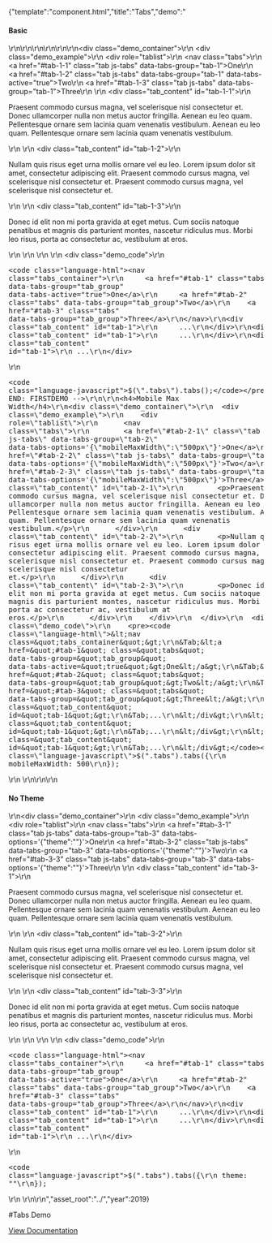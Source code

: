 {"template":"component.html","title":"Tabs","demo":"<h4>Basic</h4>\r\n\r\n<!-- START: FIRSTDEMO -->\r\n\r\n<style>\r\n  .tabs { overflow: hidden; }\r\n</style>\r\n\r\n<div class=\"demo_container\">\r\n  <div class=\"demo_example\">\r\n    <div role=\"tablist\">\r\n      <nav class=\"tabs\">\r\n        <a href=\"#tab-1-1\" class=\"tab js-tabs\" data-tabs-group=\"tab-1\">One</a>\r\n        <a href=\"#tab-1-2\" class=\"tab js-tabs\" data-tabs-group=\"tab-1\" data-tabs-active=\"true\">Two</a>\r\n        <a href=\"#tab-1-3\" class=\"tab js-tabs\" data-tabs-group=\"tab-1\">Three</a>\r\n      </nav>\r\n      <div class=\"tab_content\" id=\"tab-1-1\">\r\n        <p>Praesent commodo cursus magna, vel scelerisque nisl consectetur et. Donec ullamcorper nulla non metus auctor fringilla. Aenean eu leo quam. Pellentesque ornare sem lacinia quam venenatis vestibulum. Aenean eu leo quam. Pellentesque ornare sem lacinia quam venenatis vestibulum.</p>\r\n      </div>\r\n      <div class=\"tab_content\" id=\"tab-1-2\">\r\n        <p>Nullam quis risus eget urna mollis ornare vel eu leo. Lorem ipsum dolor sit amet, consectetur adipiscing elit. Praesent commodo cursus magna, vel scelerisque nisl consectetur et. Praesent commodo cursus magna, vel scelerisque nisl consectetur et.</p>\r\n      </div>\r\n      <div class=\"tab_content\" id=\"tab-1-3\">\r\n        <p>Donec id elit non mi porta gravida at eget metus. Cum sociis natoque penatibus et magnis dis parturient montes, nascetur ridiculus mus. Morbi leo risus, porta ac consectetur ac, vestibulum at eros.</p>\r\n      </div>\r\n    </div>\r\n  </div>\r\n  <div class=\"demo_code\">\r\n    <pre><code class=\"language-html\">&lt;nav class=&quot;tabs_container&quot;&gt;\r\n&Tab;&lt;a href=&quot;#tab-1&quot; class=&quot;tabs&quot; data-tabs-group=&quot;tab_group&quot; data-tabs-active=&quot;true&quot;&gt;One&lt;/a&gt;\r\n&Tab;&lt;a href=&quot;#tab-2&quot; class=&quot;tabs&quot; data-tabs-group=&quot;tab_group&quot;&gt;Two&lt;/a&gt;\r\n&Tab;&lt;a href=&quot;#tab-3&quot; class=&quot;tabs&quot; data-tabs-group=&quot;tab_group&quot;&gt;Three&lt;/a&gt;\r\n&lt;/nav&gt;\r\n&lt;div class=&quot;tab_content&quot; id=&quot;tab-1&quot;&gt;\r\n&Tab;...\r\n&lt;/div&gt;\r\n&lt;div class=&quot;tab_content&quot; id=&quot;tab-1&quot;&gt;\r\n&Tab;...\r\n&lt;/div&gt;\r\n&lt;div class=&quot;tab_content&quot; id=&quot;tab-1&quot;&gt;\r\n&Tab;...\r\n&lt;/div&gt;</code></pre>\r\n    <pre><code class=\"language-javascript\">$(\".tabs\").tabs();</code></pre>\r\n  </div>\r\n</div>\r\n\r\n<!-- END: FIRSTDEMO -->\r\n\r\n<h4>Mobile Max Width</h4>\r\n<div class=\"demo_container\">\r\n  <div class=\"demo_example\">\r\n    <div role=\"tablist\">\r\n      <nav class=\"tabs\">\r\n        <a href=\"#tab-2-1\" class=\"tab js-tabs\" data-tabs-group=\"tab-2\" data-tabs-options='{\"mobileMaxWidth\":\"500px\"}'>One</a>\r\n        <a href=\"#tab-2-2\" class=\"tab js-tabs\" data-tabs-group=\"tab-2\" data-tabs-options='{\"mobileMaxWidth\":\"500px\"}'>Two</a>\r\n        <a href=\"#tab-2-3\" class=\"tab js-tabs\" data-tabs-group=\"tab-2\" data-tabs-options='{\"mobileMaxWidth\":\"500px\"}'>Three</a>\r\n      </nav>\r\n      <div class=\"tab_content\" id=\"tab-2-1\">\r\n        <p>Praesent commodo cursus magna, vel scelerisque nisl consectetur et. Donec ullamcorper nulla non metus auctor fringilla. Aenean eu leo quam. Pellentesque ornare sem lacinia quam venenatis vestibulum. Aenean eu leo quam. Pellentesque ornare sem lacinia quam venenatis vestibulum.</p>\r\n      </div>\r\n      <div class=\"tab_content\" id=\"tab-2-2\">\r\n        <p>Nullam quis risus eget urna mollis ornare vel eu leo. Lorem ipsum dolor sit amet, consectetur adipiscing elit. Praesent commodo cursus magna, vel scelerisque nisl consectetur et. Praesent commodo cursus magna, vel scelerisque nisl consectetur et.</p>\r\n      </div>\r\n      <div class=\"tab_content\" id=\"tab-2-3\">\r\n        <p>Donec id elit non mi porta gravida at eget metus. Cum sociis natoque penatibus et magnis dis parturient montes, nascetur ridiculus mus. Morbi leo risus, porta ac consectetur ac, vestibulum at eros.</p>\r\n      </div>\r\n    </div>\r\n  </div>\r\n  <div class=\"demo_code\">\r\n    <pre><code class=\"language-html\">&lt;nav class=&quot;tabs_container&quot;&gt;\r\n&Tab;&lt;a href=&quot;#tab-1&quot; class=&quot;tabs&quot; data-tabs-group=&quot;tab_group&quot; data-tabs-active=&quot;true&quot;&gt;One&lt;/a&gt;\r\n&Tab;&lt;a href=&quot;#tab-2&quot; class=&quot;tabs&quot; data-tabs-group=&quot;tab_group&quot;&gt;Two&lt;/a&gt;\r\n&Tab;&lt;a href=&quot;#tab-3&quot; class=&quot;tabs&quot; data-tabs-group=&quot;tab_group&quot;&gt;Three&lt;/a&gt;\r\n&lt;/nav&gt;\r\n&lt;div class=&quot;tab_content&quot; id=&quot;tab-1&quot;&gt;\r\n&Tab;...\r\n&lt;/div&gt;\r\n&lt;div class=&quot;tab_content&quot; id=&quot;tab-1&quot;&gt;\r\n&Tab;...\r\n&lt;/div&gt;\r\n&lt;div class=&quot;tab_content&quot; id=&quot;tab-1&quot;&gt;\r\n&Tab;...\r\n&lt;/div&gt;</code></pre>\r\n    <pre><code class=\"language-javascript\">$(\".tabs\").tabs({\r\n  mobileMaxWidth: 500\r\n});</code></pre>\r\n  </div>\r\n</div>\r\n\r\n<h4>No Theme</h4>\r\n<div class=\"demo_container\">\r\n  <div class=\"demo_example\">\r\n    <div role=\"tablist\">\r\n      <nav class=\"tabs\">\r\n        <a href=\"#tab-3-1\" class=\"tab js-tabs\" data-tabs-group=\"tab-3\" data-tabs-options='{\"theme\":\"\"}'>One</a>\r\n        <a href=\"#tab-3-2\" class=\"tab js-tabs\" data-tabs-group=\"tab-3\" data-tabs-options='{\"theme\":\"\"}'>Two</a>\r\n        <a href=\"#tab-3-3\" class=\"tab js-tabs\" data-tabs-group=\"tab-3\" data-tabs-options='{\"theme\":\"\"}'>Three</a>\r\n      </nav>\r\n      <div class=\"tab_content\" id=\"tab-3-1\">\r\n        <p>Praesent commodo cursus magna, vel scelerisque nisl consectetur et. Donec ullamcorper nulla non metus auctor fringilla. Aenean eu leo quam. Pellentesque ornare sem lacinia quam venenatis vestibulum. Aenean eu leo quam. Pellentesque ornare sem lacinia quam venenatis vestibulum.</p>\r\n      </div>\r\n      <div class=\"tab_content\" id=\"tab-3-2\">\r\n        <p>Nullam quis risus eget urna mollis ornare vel eu leo. Lorem ipsum dolor sit amet, consectetur adipiscing elit. Praesent commodo cursus magna, vel scelerisque nisl consectetur et. Praesent commodo cursus magna, vel scelerisque nisl consectetur et.</p>\r\n      </div>\r\n      <div class=\"tab_content\" id=\"tab-3-3\">\r\n        <p>Donec id elit non mi porta gravida at eget metus. Cum sociis natoque penatibus et magnis dis parturient montes, nascetur ridiculus mus. Morbi leo risus, porta ac consectetur ac, vestibulum at eros.</p>\r\n      </div>\r\n    </div>\r\n  </div>\r\n  <div class=\"demo_code\">\r\n    <pre><code class=\"language-html\">&lt;nav class=&quot;tabs_container&quot;&gt;\r\n&Tab;&lt;a href=&quot;#tab-1&quot; class=&quot;tabs&quot; data-tabs-group=&quot;tab_group&quot; data-tabs-active=&quot;true&quot;&gt;One&lt;/a&gt;\r\n&Tab;&lt;a href=&quot;#tab-2&quot; class=&quot;tabs&quot; data-tabs-group=&quot;tab_group&quot;&gt;Two&lt;/a&gt;\r\n&Tab;&lt;a href=&quot;#tab-3&quot; class=&quot;tabs&quot; data-tabs-group=&quot;tab_group&quot;&gt;Three&lt;/a&gt;\r\n&lt;/nav&gt;\r\n&lt;div class=&quot;tab_content&quot; id=&quot;tab-1&quot;&gt;\r\n&Tab;...\r\n&lt;/div&gt;\r\n&lt;div class=&quot;tab_content&quot; id=&quot;tab-1&quot;&gt;\r\n&Tab;...\r\n&lt;/div&gt;\r\n&lt;div class=&quot;tab_content&quot; id=&quot;tab-1&quot;&gt;\r\n&Tab;...\r\n&lt;/div&gt;</code></pre>\r\n    <pre><code class=\"language-javascript\">$(\".tabs\").tabs({\r\n  theme: \"\"\r\n});</code></pre>\r\n  </div>\r\n</div>\r\n","asset_root":"../","year":2019}

 #Tabs Demo
<p class="back_link"><a href="https://formstone.it/components/tabs">View Documentation</a></p>